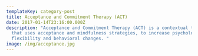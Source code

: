 ```yaml
---
templateKey: category-post
title: Acceptance and Commitment Therapy (ACT)
date: 2017-01-14T23:16:00.000Z
description: "Acceptance and Commitment Therapy (ACT) is a contextual therapy
  that uses acceptance and mindfulness strategies, to increase psychological
  flexibility and behavioral changes. "
image: /img/acceptance.jpg
---
```

